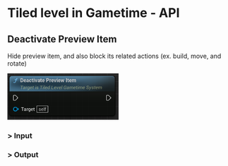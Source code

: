 # Tiled level in Gametime - API
## Deactivate Preview Item

Hide preview item, and also block its related actions (ex. build, move, and rotate)

<img src="https://raw.githubusercontent.com/even311379/TiledLevel/main/_media/GametimeAPI/DeactivatePreviewItem.png" alt="drawing" width="50%"/>

### > Input

### > Output
